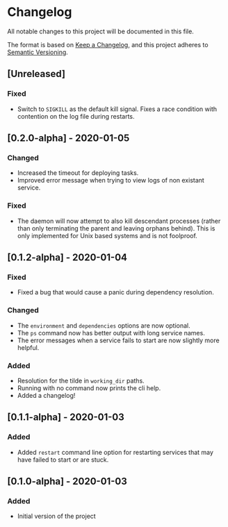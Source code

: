 # Changelog
All notable changes to this project will be documented in this file.

The format is based on [Keep a Changelog](https://keepachangelog.com/en/1.0.0/),
and this project adheres to [Semantic Versioning](https://semver.org/spec/v2.0.0.html).

## [Unreleased]
### Fixed
- Switch to `SIGKILL` as the default kill signal. Fixes a race condition with contention on the log file during restarts.

## [0.2.0-alpha] - 2020-01-05
### Changed
- Increased the timeout for deploying tasks.
- Improved error message when trying to view logs of non existant service.

### Fixed
- The daemon will now attempt to also kill descendant processes (rather than only terminating the parent and leaving orphans behind). This is only implemented for Unix based systems and is not foolproof.

## [0.1.2-alpha] - 2020-01-04
### Fixed
- Fixed a bug that would cause a panic during dependency resolution.

### Changed
- The `environment` and `dependencies` options are now optional.
- The `ps` command now has better output with long service names.
- The error messages when a service fails to start are now slightly more helpful.

### Added
- Resolution for the tilde in `working_dir` paths.
- Running with no command now prints the cli help.
- Added a changelog!


## [0.1.1-alpha] - 2020-01-03
### Added
- Added `restart` command line option for restarting services that may have failed to start or are stuck.

## [0.1.0-alpha] - 2020-01-03
### Added
- Initial version of the project
